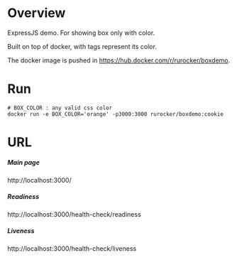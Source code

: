 # Overview
ExpressJS demo. For showing box only with color. 

Built on top of docker, with tags represent its color.

The docker image is pushed in https://hub.docker.com/r/rurocker/boxdemo.

# Run

    # BOX_COLOR : any valid css color
    docker run -e BOX_COLOR='orange' -p3000:3000 rurocker/boxdemo:cookie

# URL

##### Main page
http://localhost:3000/ 

##### Readiness
http://localhost:3000/health-check/readiness

##### Liveness
http://localhost:3000/health-check/liveness